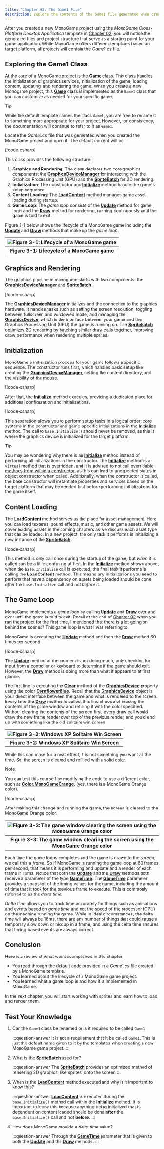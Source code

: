 ```yaml
---
title: "Chapter 03: The Game1 File"
description: Explore the contents of the Game1 file generated when creating a new MonoGame project.
---
```


After you created a new MonoGame project using the *MonoGame Cross-Platform Desktop Application* template in [Chapter 02](../02_getting_started/index.md#creating-your-first-monogame-application), you will notice the generated files and project structure that serve as a starting point for your game application.  While MonoGame offers different templates based on target platform, all projects will contain the *Game1.cs* file.

## Exploring the Game1 Class

At the core of a MonoGame project is the [**Game**](xref:Microsoft.Xna.Framework.Game) class.  This class handles the initialization of graphics services, initialization of the game, loading content, updating, and rendering the game.  When you create a new Monogame project, this [**Game**](xref:Microsoft.Xna.Framework.Game) class is implemented as the `Game1` class that you can customize as needed for your specific game.

> [!TIP]
> While the default template names the class `Game1`, you are free to rename it to something more appropriate for your project.  However, for consistency, the documentation will continue to refer to it as `Game1`.

Locate the *Game1.cs* file that was generated when you created the MonoGame project and open it.  The default content will be:

[!code-csharp[](./snippets/game1.cs)]

This class provides the following structure:

1. **Graphics and Rendering**: The class declares two core graphics components; the [**GraphicsDeviceManager**](xref:Microsoft.Xna.Framework.GraphicsDeviceManager) for interacting with the Graphics Processing Unit (GPU) and the [**SpriteBatch**](xref:Microsoft.Xna.Framework.Graphics.SpriteBatch) for 2D rendering.
2. **Initialization**: The constructor and [**Initialize**](xref:Microsoft.Xna.Framework.Game.Initialize) method handle the game's setup sequence.
3. **Content Loading**: The [**LoadContent**](xref:Microsoft.Xna.Framework.Game.LoadContent) method manages game asset loading during startup.
4. **Game Loop**: The *game loop* consists of the [**Update**](xref:Microsoft.Xna.Framework.Game.Update(Microsoft.Xna.Framework.GameTime)) method for game logic and the [**Draw**](xref:Microsoft.Xna.Framework.Game.Draw(Microsoft.Xna.Framework.GameTime)) method for rendering, running continuously until the game is told to exit.

Figure 3-1 below shows the lifecycle of a MonoGame game including the [**Update**](xref:Microsoft.Xna.Framework.Game.Update(Microsoft.Xna.Framework.GameTime)) and [**Draw**](xref:Microsoft.Xna.Framework.Game.Draw(Microsoft.Xna.Framework.GameTime)) methods that make up the *game loop*.

| ![Figure 3-1: Lifecycle of a MonoGame game](./images/monogame-lifecycle.png) |
| :--------------------------------------------------------------------------: |
|                 **Figure 3-1: Lifecycle of a MonoGame game**                 |

## Graphics and Rendering

The graphics pipeline in monogame starts with two components: the [**GraphicsDeviceManager**](xref:Microsoft.Xna.Framework.GraphicsDeviceManager) and [**SpriteBatch**](xref:Microsoft.Xna.Framework.Graphics.SpriteBatch).

[!code-csharp[](./snippets/game1.cs?start=9&end=10)]

The [**GraphicsDeviceManager**](xref:Microsoft.Xna.Framework.GraphicsDeviceManager) initializes and the connection to the graphics hardware.  It handles tasks such as setting the screen resolution, toggling between fullscreen and windowed mode, and managing the [**GraphicsDevice**](xref:Microsoft.Xna.Framework.Graphics.GraphicsDevice), which is the interface between your game and the Graphics Processing Unit (GPU) the game is running on. The [**SpriteBatch**](xref:Microsoft.Xna.Framework.Graphics.SpriteBatch) optimizes 2D rendering by batching similar draw calls together, improving draw performance when rendering multiple sprites.

## Initialization

MonoGame's initialization process for your game follows a specific sequence.  The constructor runs first, which handles basic setup like creating the [**GraphicsDeviceManager**](xref:Microsoft.Xna.Framework.GraphicsDeviceManager), setting the content directory, and the visibility of the mouse.

[!code-csharp[](./snippets/game1.cs?start=12&end=17)]

After that, the [**Initialize**](xref:Microsoft.Xna.Framework.Game.Initialize) method executes, providing a dedicated place for additional configuration and initializations.

[!code-csharp[](./snippets/game1.cs?start=19&end=22)]

This separation allows you to perform setup tasks in a logical order; core systems in the constructor and game-specific initializations in the [**Initialize**](xref:Microsoft.Xna.Framework.Game.Initialize) method.  The call to `base.Initialize()` should never be removed, as this is where the graphics device is initialized for the target platform.

> [!TIP]
> You may be wondering why there is an [**Initialize**](xref:Microsoft.Xna.Framework.Game.Initialize) method instead of performing all initializations in the constructor.  The [**Initialize**](xref:Microsoft.Xna.Framework.Game.Initialize) method is a `virtual` method that is overridden, and [it is advised to not call overridable methods from within a constructor](https://learn.microsoft.com/en-us/dotnet/fundamentals/code-analysis/quality-rules/ca2214), as this can lead to unexpected states in object constructor when called.  Additionally, when the constructor is called, the base constructor will instantiate properties and services based on the target platform that may be needed first before performing initializations for the game itself.

## Content Loading

The [**LoadContent**](xref:Microsoft.Xna.Framework.Game.LoadContent) method serves as the place for asset management. Here you can load textures, sound effects, music, and other game assets.  We will cover loading assets in the coming chapters as we discuss each asset type that can be loaded.  In a new project, the only task it performs is initializing a new instance of the [**SpriteBatch**](xref:Microsoft.Xna.Framework.Graphics.SpriteBatch).

[!code-csharp[](./snippets/game1.cs?start=24&end=27)]

This method is only call once during the startup of the game, but *when* it is called can be a little confusing at first.  In the [**Initialize**](xref:Microsoft.Xna.Framework.Game.Initialize) method shown above, when the `base.Initialize` call is executed, the final task it performs is calling the [**LoadContent**](xref:Microsoft.Xna.Framework.Game.LoadContent) method.  This means any initializations you need to perform that have a dependency on assets being loaded should be done *after* the `base.Initialize` call and not *before* it.

## The Game Loop

MonoGame implements a *game loop* by calling [**Update**](xref:Microsoft.Xna.Framework.Game.Update(Microsoft.Xna.Framework.GameTime)) and [**Draw**](xref:Microsoft.Xna.Framework.Game.Draw(Microsoft.Xna.Framework.GameTime)) over and over until the game is told to exit. Recall at the end of [Chapter 02](../02_getting_started/index.md#creating-your-first-monogame-application) when you ran the project for the first time, I mentioned that there is a lot going on behind the scenes? This game loop is what I was referring to.

MonoGame is executing the [**Update**](xref:Microsoft.Xna.Framework.Game.Update(Microsoft.Xna.Framework.GameTime)) method and then the [**Draw**](xref:Microsoft.Xna.Framework.Game.Draw(Microsoft.Xna.Framework.GameTime)) method 60 times per second.

[!code-csharp[](./snippets/game1.cs?start=29&end=42)]

The [**Update**](xref:Microsoft.Xna.Framework.Game.Update(Microsoft.Xna.Framework.GameTime)) method at the moment is not doing much, only checking for input from a controller or keyboard to determine if the game should exit. However, the [**Draw**](xref:Microsoft.Xna.Framework.Game.Draw(Microsoft.Xna.Framework.GameTime)) method is doing more than what it appears to at first glance.

The first line is executing the [**Clear**](xref:Microsoft.Xna.Framework.Graphics.GraphicsDevice.Clear(Microsoft.Xna.Framework.Color)) method of the [**GraphicsDevice**](xref:Microsoft.Xna.Framework.Graphics.GraphicsDevice) property using the color [**CornflowerBlue**](xref:Microsoft.Xna.Framework.Color.CornflowerBlue). Recall that the [**GraphicsDevice**](xref:Microsoft.Xna.Framework.Graphics.GraphicsDevice) object is your direct interface between the game and what is rendered to the screen. Every time the [**Draw**](xref:Microsoft.Xna.Framework.Game.Draw(Microsoft.Xna.Framework.GameTime)) method is called, this line of code of erasing the contents of the game window and refilling it with the color specified. Without clearing the contents of the screen first, every draw call would draw the new frame render over top of the previous render, and you'd end up with something like the old solitaire win screen

| ![Figure 3-2: Windows XP Solitaire Win Screen](./images/solitaire.webp) |
| :---------------------------------------------------------------------: |
|             **Figure 3-2: Windows XP Solitaire Win Screen**             |

While this can make for a neat effect, it is not something you want all the time. So, the screen is cleared and refilled with a solid color.

> [!NOTE]
> You can test this yourself by modifying the code to use a different color, such as [**Color.MonoGameOrange**](xref:Microsoft.Xna.Framework.Color.MonoGameOrange). (yes, there is a MonoGame Orange color).
>
> [!code-csharp[](./snippets/draw.cs?highlight=3)]
>
> After making this change and running the game, the screen is cleared to the MonoGame Orange color.
>
> | ![Figure 3-3: The game window clearing the screen using the MonoGame Orange color](./images/monogame-orange.png) |
> | :---: |
> | **Figure 3-3: The game window clearing the screen using the MonoGame Orange color** |

Each time the game loops completes and the game is drawn to the screen, we call this a *frame*. So if MonoGame is running the game loop at 60 frames per second, that means it is performing and update and a render of each frame in 16ms. Notice that both the [**Update**](xref:Microsoft.Xna.Framework.Game.Update(Microsoft.Xna.Framework.GameTime)) and the [**Draw**](xref:Microsoft.Xna.Framework.Game.Draw(Microsoft.Xna.Framework.GameTime)) methods both receive a parameter of the type [**GameTime**](xref:Microsoft.Xna.Framework.GameTime). The [**GameTime**](xref:Microsoft.Xna.Framework.GameTime) parameter provides a snapshot of the timing values for the game, including the amount of time that it took for the previous frame to execute. This is commonly referred to as the *delta time*.

*Delta time* allows you to track time accurately for things such as animations and events based on *game time* and not the speed of the processor (CPU) on the machine running the game. While in ideal circumstances, the delta time will always be 16ms, there are any number of things that could cause a temporary slow down or hiccup in a frame, and using the delta time ensures that timing based events are always correct.

## Conclusion

Here is a review of what was accomplished in this chapter:

- You read through the default code provided in a *Game1.cs* file created by a MonoGame template.
- You learned about the lifecycle of a MonoGame game project.
- You learned what a game loop is and how it is implemented in MonoGame.

In the next chapter, you will start working with sprites and learn how to load and render them.

## Test Your Knowledge

1. Can the `Game1` class be renamed or is it required to be called `Game1`

    :::question-answer
    It is not a requirement that it be called `Game1`.  This is just the default name given to it by the templates when creating a new MonoGame game project.
    :::

2. What is the [**SpriteBatch**](xref:Microsoft.Xna.Framework.Graphics.SpriteBatch) used for?

    :::question-answer
    The [**SpriteBatch**](xref:Microsoft.Xna.Framework.Graphics.SpriteBatch) provides an optimized method of rendering 2D graphics, like sprites, onto the screen
    :::

3. When is the [**LoadContent**](xref:Microsoft.Xna.Framework.Game.LoadContent) method executed and why is it important to know this?

    :::question-answer
    [**LoadContent**](xref:Microsoft.Xna.Framework.Game.LoadContent) is executed during the `base.Initialize()` method call within the [**Initialize**](xref:Microsoft.Xna.Framework.Game.Initialize) method.  It is important to know this because anything being initialized that is dependent on content loaded should be done **after** the `base.Initialize()` call and not **before**.
    :::

4. How does MonoGame provide a *delta time* value?

    :::question-answer
    Through the [**GameTime**](xref:Microsoft.Xna.Framework.GameTime) parameter that is given to both the [**Update**](xref:Microsoft.Xna.Framework.Game.Update(Microsoft.Xna.Framework.GameTime)) and the [**Draw**](xref:Microsoft.Xna.Framework.Game.Draw(Microsoft.Xna.Framework.GameTime)) methods.
    :::
